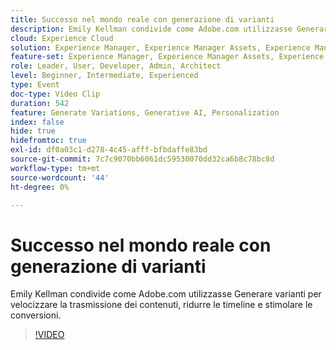 ```yaml
---
title: Successo nel mondo reale con generazione di varianti
description: Emily Kellman condivide come Adobe.com utilizzasse Generare varianti per velocizzare la trasmissione dei contenuti, ridurre le timeline e stimolare le conversioni.
cloud: Experience Cloud
solution: Experience Manager, Experience Manager Assets, Experience Manager Forms, Experience Manager Sites
feature-set: Experience Manager, Experience Manager Assets, Experience Manager Forms, Experience Manager Sites
role: Leader, User, Developer, Admin, Architect
level: Beginner, Intermediate, Experienced
type: Event
doc-type: Video Clip
duration: 542
feature: Generate Variations, Generative AI, Personalization
index: false
hide: true
hidefromtoc: true
exl-id: df0a03c1-d278-4c45-afff-bfbdaffe83bd
source-git-commit: 7c7c9070bb6061dc59530070dd32ca6b8c78bc8d
workflow-type: tm+mt
source-wordcount: '44'
ht-degree: 0%

---
```


# Successo nel mondo reale con generazione di varianti

Emily Kellman condivide come Adobe.com utilizzasse Generare varianti per velocizzare la trasmissione dei contenuti, ridurre le timeline e stimolare le conversioni.

>[!VIDEO](https://video.tv.adobe.com/v/3459232/?learn=on&enablevpops)
